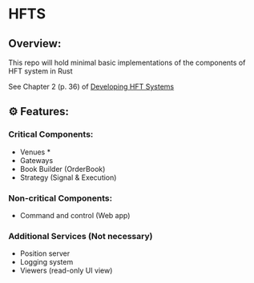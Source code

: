 # HFTS

## Overview:

This repo will hold minimal basic implementations of the components of HFT system in Rust 

See Chapter 2 (p. 36) of [Developing HFT Systems](https://github.com/Scriptize/HFTS/blob/main/Resources/Developing-High-Frequency-Trading-Systems-Learn-how-to-implement-high-frequency-trading-from-scratch-with-C%2B%2Bor-Java-basics.pdf) 

## ⚙️ Features:
### Critical Components:
* Venues *
* Gateways
* Book Builder (OrderBook)
* Strategy (Signal & Execution)
### Non-critical Components:
* Command and control (Web app)
### Additional Services (Not necessary)
* Position server
* Logging system
* Viewers (read-only UI view)



